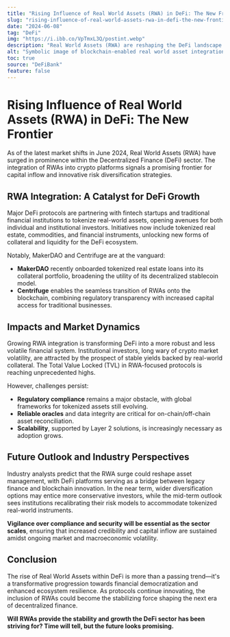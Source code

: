 ```yaml
---
title: "Rising Influence of Real World Assets (RWA) in DeFi: The New Frontier"
slug: "rising-influence-of-real-world-assets-rwa-in-defi-the-new-frontier"
date: "2024-06-08"
tag: "DeFi"
img: "https://i.ibb.co/VpTmxL3Q/postint.webp"
description: "Real World Assets (RWA) are reshaping the DeFi landscape by enhancing capital flows, diversification, and mainstream adoption."
alt: "Symbolic image of blockchain-enabled real world asset integration in DeFi"
toc: true
source: "DeFiBank"
feature: false
---
```


# Rising Influence of Real World Assets (RWA) in DeFi: The New Frontier

As of the latest market shifts in June 2024, Real World Assets (RWA) have surged in prominence within the Decentralized Finance (DeFi) sector. The integration of RWAs into crypto platforms signals a promising frontier for capital inflow and innovative risk diversification strategies.

## RWA Integration: A Catalyst for DeFi Growth

Major DeFi protocols are partnering with fintech startups and traditional financial institutions to tokenize real-world assets, opening avenues for both individual and institutional investors. Initiatives now include tokenized real estate, commodities, and financial instruments, unlocking new forms of collateral and liquidity for the DeFi ecosystem.

Notably, MakerDAO and Centrifuge are at the vanguard:  
- **MakerDAO** recently onboarded tokenized real estate loans into its collateral portfolio, broadening the utility of its decentralized stablecoin model.
- **Centrifuge** enables the seamless transition of RWAs onto the blockchain, combining regulatory transparency with increased capital access for traditional businesses.

## Impacts and Market Dynamics

Growing RWA integration is transforming DeFi into a more robust and less volatile financial system. Institutional investors, long wary of crypto market volatility, are attracted by the prospect of stable yields backed by real-world collateral. The Total Value Locked (TVL) in RWA-focused protocols is reaching unprecedented highs.

However, challenges persist:
- **Regulatory compliance** remains a major obstacle, with global frameworks for tokenized assets still evolving.
- **Reliable oracles** and data integrity are critical for on-chain/off-chain asset reconciliation.
- **Scalability**, supported by Layer 2 solutions, is increasingly necessary as adoption grows.

## Future Outlook and Industry Perspectives

Industry analysts predict that the RWA surge could reshape asset management, with DeFi platforms serving as a bridge between legacy finance and blockchain innovation. In the near term, wider diversification options may entice more conservative investors, while the mid-term outlook sees institutions recalibrating their risk models to accommodate tokenized real-world instruments.

**Vigilance over compliance and security will be essential as the sector scales**, ensuring that increased credibility and capital inflow are sustained amidst ongoing market and macroeconomic volatility.

## Conclusion

The rise of Real World Assets within DeFi is more than a passing trend—it's a transformative progression towards financial democratization and enhanced ecosystem resilience. As protocols continue innovating, the inclusion of RWAs could become the stabilizing force shaping the next era of decentralized finance.

**Will RWAs provide the stability and growth the DeFi sector has been striving for? Time will tell, but the future looks promising.**
